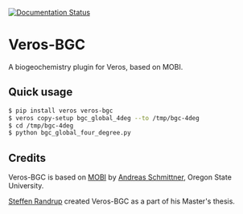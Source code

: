 [![Documentation Status](https://readthedocs.org/projects/veros-bgc/badge/?version=latest)](https://veros-bgc.readthedocs.io/en/latest/?badge=latest)

# Veros-BGC
A biogeochemistry plugin for Veros, based on MOBI.

## Quick usage

```bash
$ pip install veros veros-bgc
$ veros copy-setup bgc_global_4deg --to /tmp/bgc-4deg
$ cd /tmp/bgc-4deg
$ python bgc_global_four_degree.py
```

## Credits

Veros-BGC is based on [MOBI](http://people.oregonstate.edu/~schmita2/Models/MOBI/index.html) by [Andreas Schmittner](http://people.oregonstate.edu/~schmita2/), Oregon State University.

[Steffen Randrup](https://github.com/SteffenRandrup) created Veros-BGC as a part of his Master's thesis.
